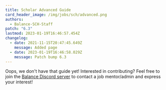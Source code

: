 ```yaml
---
title: Scholar Advanced Guide
card_header_image: /img/jobs/sch/advanced.png
authors:
  - Balance-SCH-Staff
patch: "6.3"
lastmod: 2023-01-19T16:46:57.454Z
changelog:
  - date: 2021-11-15T20:47:45.649Z
    message: Added page
  - date: 2023-01-19T16:46:58.029Z
    message: Patch bump 6.3
---
```


Oops, we don't have that guide yet! Interested in contributing? Feel free to join the [Balance Discord server](https://discord.gg/thebalanceffxiv) to contact a job mentor/admin and express your interest!
